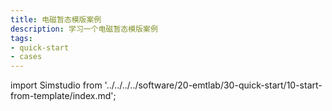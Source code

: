 ```yaml
---
title: 电磁暂态模版案例
description: 学习一个电磁暂态模版案例
tags: 
- quick-start
- cases
---
```


import Simstudio from '../../../../software/20-emtlab/30-quick-start/10-start-from-template/index.md';

<Simstudio />
